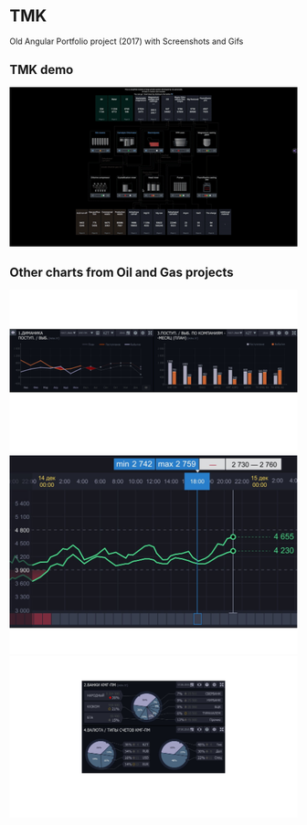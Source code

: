 
# TMK
Old Angular Portfolio project (2017) with Screenshots and Gifs

## TMK demo
![tmk demo](./src/assets/tmk-demo.gif)

## Other charts from Oil and Gas projects

![Line-chart and bar-chart](./src/assets/kmg-charts-demo.png)
![new style chart](./src/assets/tmk-chart-demo.png)
![pie-charts](./src/assets/pie-charts-demo.png)
